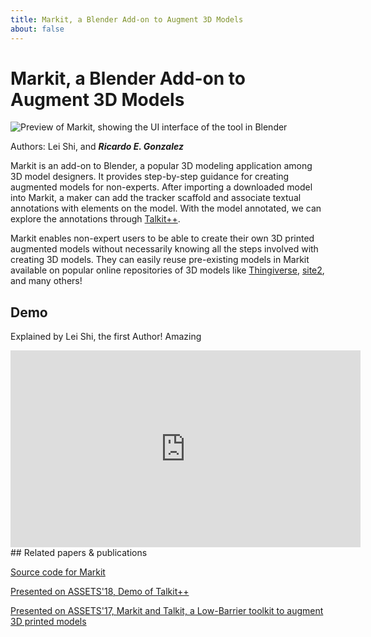 ```yaml
---
title: Markit, a Blender Add-on to Augment 3D Models
about: false
---
```

# Markit, a Blender Add-on to Augment 3D Models

![Preview of Markit, showing the UI interface of the tool in Blender]({{site.url}}{{site.baseurl}}/src/assets/img/markit/markit_demo.jpg)

Authors: Lei Shi, and ***Ricardo E. Gonzalez***

Markit is an add-on to Blender, a popular 3D modeling application among 3D model designers. It provides step-by-step guidance for creating augmented models for non-experts. After importing a downloaded model into Markit, a maker can add the tracker scaffold and associate textual annotations with elements on the model. With the model annotated, we can explore the annotations through [Talkit++](link).

Markit enables non-expert users to be able to create their own 3D printed augmented models without necessarily knowing all the steps involved with creating 3D models. They can easily reuse pre-existing models in Markit available on popular online repositories of 3D models like [Thingiverse](link), [site2](link), and many others!

## Demo

Explained by Lei Shi, the first Author! Amazing 
<div>
<iframe class="demo_video"  width="560" height="315" src="https://www.youtube.com/embed/pHFmWrdXs8k" title="YouTube video player" frameborder="0" allow="accelerometer; autoplay; clipboard-write; encrypted-media; gyroscope; picture-in-picture" allowfullscreen></iframe>
</div>
## Related papers & publications

[Source code for Markit](https://zenodo.org/record/3541081#.Ya5nSFNOnzI)

[Presented on ASSETS'18, Demo of Talkit++](https://dl.acm.org/doi/10.1145/3234695.3241004)

[Presented on ASSETS'17, Markit and Talkit, a Low-Barrier toolkit to augment 3D printed models](https://dl.acm.org/doi/10.1145/3126594.3126650)



